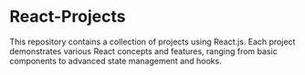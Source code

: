 # React-Projects
This repository contains a collection of projects using React.js. Each project demonstrates various React concepts and features, ranging from basic components to advanced state management and hooks.
